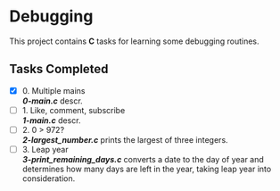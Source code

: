 # Debugging

This project contains __C__ tasks for learning some debugging routines.

## Tasks Completed

+ [x] 0\. Multiple mains<br/>_**0-main.c**_ descr.
+ [ ] 1\. Like, comment, subscribe<br/>_**1-main.c**_ descr.
+ [ ] 2\. 0 > 972?<br/>_**2-largest_number.c**_ prints the largest of three integers.
+ [ ] 3\. Leap year<br/>_**3-print_remaining_days.c**_ converts a date to the day of year and determines how many days are left in the year, taking leap year into consideration.
